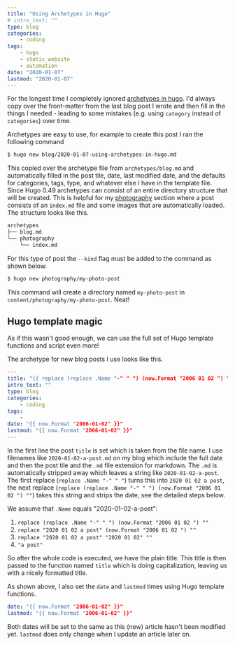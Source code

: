 ```yaml
---
title: "Using Archetypes in Hugo"
# intro_text: ""
type: blog
categories:
    - coding
tags:
    - hugo
    - static_website
    - automation
date: "2020-01-07"
lastmod: "2020-01-07"
---
```


For the longest time I completely ignored [archetypes in hugo](https://gohugo.io/content-management/archetypes/ "Read hugo archetype documentation"). I'd always copy over the front-matter from the last blog post I wrote and then fill in the things I needed - leading to some mistakes (e.g. using `category` instead of `categories`) over time. 

Archetypes are easy to use, for example to create this post I ran the following command

```sh
$ hugo new blog/2020-01-07-using-archetypes-in-hugo.md
```

This copied over the archetype file from `archetypes/blog.md` and automatically filled in the post tile, date, last modified date, and the defaults for categories, tags, type, and whatever else I have in the template file. Since Hugo 0.49 archetypes can consist of an entire directory structure that will be created. This is helpful for my [photography](/photography/) section where a post consists of an `index.md` file and some images that are automatically loaded. The structure looks like this.

```sh
archetypes
├── blog.md
└── photography
    └── index.md
```

For this type of post the `--kind` flag must be added to the command as shown below.

```sh
$ hugo new photography/my-photo-post
```

This command will create a directory named `my-photo-post` in `content/photography/my-photo-post`. Neat!

## Hugo template magic

As if this wasn't good enough, we can use the full set of Hugo template functions and script even more!

The archetype for new blog posts I use looks like this.

```yaml
---
title: "{{ replace (replace .Name "-" " ") (now.Format "2006 01 02 ") "" | title }}"
intro_text: ""
type: blog
categories:
    - coding
tags:
    - 
date: "{{ now.Format "2006-01-02" }}"
lastmod: "{{ now.Format "2006-01-02" }}"
---
```

In the first line the post `title` is set which is taken from the file name. I use filenames like `2020-01-02-a-post.md` on my blog which include the full date and then the post tile and the `.md` file extension for markdown. The `.md` is automatically stripped away which leaves a string like `2020-01-02-a-post`. The first replace (`replace .Name "-" " "`) turns this into `2020 01 02 a post`, the next replace (`replace (replace .Name "-" " ") (now.Format "2006 01 02 ") ""`) takes this string and strips the date, see the detailed steps below.

We assume that `.Name` equals "2020-01-02-a-post":
1. `replace (replace .Name "-" " ") (now.Format "2006 01 02 ") ""`
2. `replace "2020 01 02 a post" (now.Format "2006 01 02 ") ""`
3. `replace "2020 01 02 a post" "2020 01 02" ""`
4. `"a post"`

So after the whole code is executed, we have the plain title. This title is then passed to the function named `title` which is doing capitalization, leaving us with a nicely formatted title.

As shown above, I also set the `date` and `lastmod` times using Hugo template functions.

```yaml
date: "{{ now.Format "2006-01-02" }}"
lastmod: "{{ now.Format "2006-01-02" }}"
```

Both dates will be set to the same as this (new) article hasn't been modified yet. `lastmod` does only change when I update an article later on.